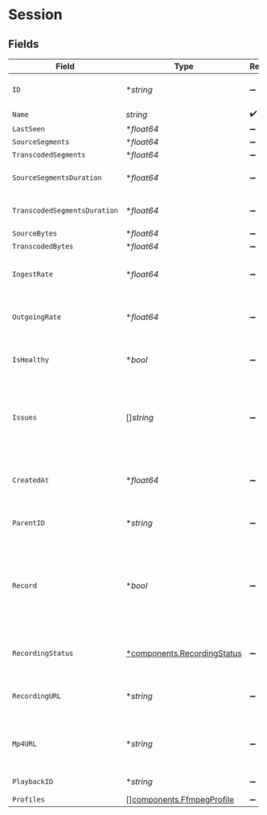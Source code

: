 # Session


## Fields

| Field                                                                                                                 | Type                                                                                                                  | Required                                                                                                              | Description                                                                                                           | Example                                                                                                               |
| --------------------------------------------------------------------------------------------------------------------- | --------------------------------------------------------------------------------------------------------------------- | --------------------------------------------------------------------------------------------------------------------- | --------------------------------------------------------------------------------------------------------------------- | --------------------------------------------------------------------------------------------------------------------- |
| `ID`                                                                                                                  | **string*                                                                                                             | :heavy_minus_sign:                                                                                                    | N/A                                                                                                                   | de7818e7-610a-4057-8f6f-b785dc1e6f88                                                                                  |
| `Name`                                                                                                                | *string*                                                                                                              | :heavy_check_mark:                                                                                                    | N/A                                                                                                                   | test_session                                                                                                          |
| `LastSeen`                                                                                                            | **float64*                                                                                                            | :heavy_minus_sign:                                                                                                    | N/A                                                                                                                   | 1587667174725                                                                                                         |
| `SourceSegments`                                                                                                      | **float64*                                                                                                            | :heavy_minus_sign:                                                                                                    | N/A                                                                                                                   | 1                                                                                                                     |
| `TranscodedSegments`                                                                                                  | **float64*                                                                                                            | :heavy_minus_sign:                                                                                                    | N/A                                                                                                                   | 2                                                                                                                     |
| `SourceSegmentsDuration`                                                                                              | **float64*                                                                                                            | :heavy_minus_sign:                                                                                                    | Duration of all the source segments, sec                                                                              | 1                                                                                                                     |
| `TranscodedSegmentsDuration`                                                                                          | **float64*                                                                                                            | :heavy_minus_sign:                                                                                                    | Duration of all the transcoded segments, sec                                                                          | 2                                                                                                                     |
| `SourceBytes`                                                                                                         | **float64*                                                                                                            | :heavy_minus_sign:                                                                                                    | N/A                                                                                                                   | 1                                                                                                                     |
| `TranscodedBytes`                                                                                                     | **float64*                                                                                                            | :heavy_minus_sign:                                                                                                    | N/A                                                                                                                   | 2                                                                                                                     |
| `IngestRate`                                                                                                          | **float64*                                                                                                            | :heavy_minus_sign:                                                                                                    | Rate at which sourceBytes increases (bytes/second)                                                                    | 1                                                                                                                     |
| `OutgoingRate`                                                                                                        | **float64*                                                                                                            | :heavy_minus_sign:                                                                                                    | Rate at which transcodedBytes increases (bytes/second)                                                                | 2                                                                                                                     |
| `IsHealthy`                                                                                                           | **bool*                                                                                                               | :heavy_minus_sign:                                                                                                    | Indicates whether the stream is healthy or not.                                                                       |                                                                                                                       |
| `Issues`                                                                                                              | []*string*                                                                                                            | :heavy_minus_sign:                                                                                                    | A string array of human-readable errors describing issues affecting<br/>the stream, if any.<br/>                      |                                                                                                                       |
| `CreatedAt`                                                                                                           | **float64*                                                                                                            | :heavy_minus_sign:                                                                                                    | Timestamp (in milliseconds) at which stream object was created                                                        | 1587667174725                                                                                                         |
| `ParentID`                                                                                                            | **string*                                                                                                             | :heavy_minus_sign:                                                                                                    | Points to parent stream object                                                                                        | de7818e7-610a-4057-8f6f-b785dc1e6f88                                                                                  |
| `Record`                                                                                                              | **bool*                                                                                                               | :heavy_minus_sign:                                                                                                    | Should this stream be recorded? Uses default settings. For more<br/>customization, create and configure an object store.<br/> | false                                                                                                                 |
| `RecordingStatus`                                                                                                     | [*components.RecordingStatus](../../models/components/recordingstatus.md)                                             | :heavy_minus_sign:                                                                                                    | Status of the recording process of this stream session.                                                               |                                                                                                                       |
| `RecordingURL`                                                                                                        | **string*                                                                                                             | :heavy_minus_sign:                                                                                                    | URL for accessing the recording of this stream session.                                                               |                                                                                                                       |
| `Mp4URL`                                                                                                              | **string*                                                                                                             | :heavy_minus_sign:                                                                                                    | URL for the stream session recording packaged in an mp4.                                                              |                                                                                                                       |
| `PlaybackID`                                                                                                          | **string*                                                                                                             | :heavy_minus_sign:                                                                                                    | Used to form playback URL                                                                                             | eaw4nk06ts2d0mzb                                                                                                      |
| `Profiles`                                                                                                            | [][components.FfmpegProfile](../../models/components/ffmpegprofile.md)                                                | :heavy_minus_sign:                                                                                                    | N/A                                                                                                                   |                                                                                                                       |